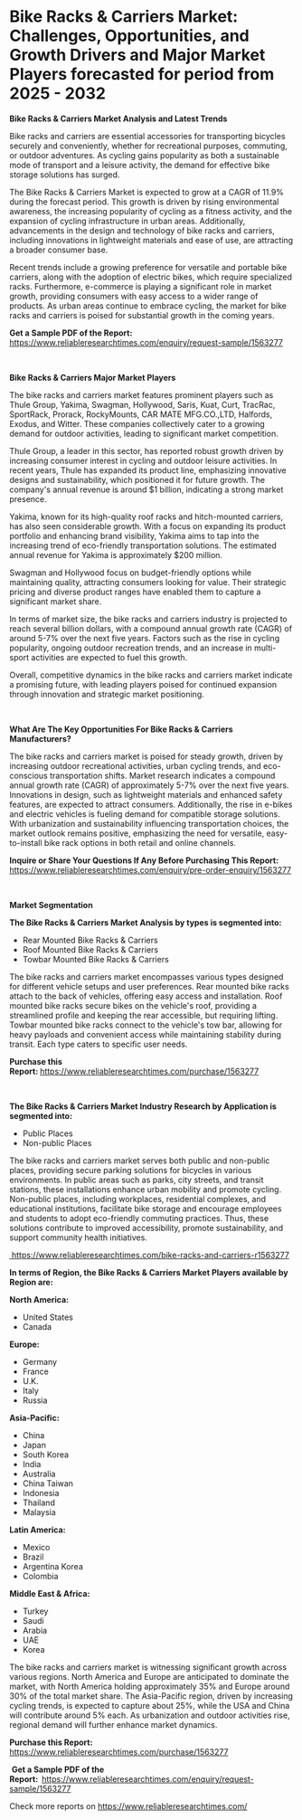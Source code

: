 <p><h1>Bike Racks & Carriers Market: Challenges, Opportunities, and Growth Drivers and Major Market Players forecasted for period from 2025 - 2032</h1></p><p><strong>Bike Racks & Carriers Market Analysis and Latest Trends</strong></p>
<p><p>Bike racks and carriers are essential accessories for transporting bicycles securely and conveniently, whether for recreational purposes, commuting, or outdoor adventures. As cycling gains popularity as both a sustainable mode of transport and a leisure activity, the demand for effective bike storage solutions has surged. </p><p>The Bike Racks & Carriers Market is expected to grow at a CAGR of 11.9% during the forecast period. This growth is driven by rising environmental awareness, the increasing popularity of cycling as a fitness activity, and the expansion of cycling infrastructure in urban areas. Additionally, advancements in the design and technology of bike racks and carriers, including innovations in lightweight materials and ease of use, are attracting a broader consumer base.</p><p>Recent trends include a growing preference for versatile and portable bike carriers, along with the adoption of electric bikes, which require specialized racks. Furthermore, e-commerce is playing a significant role in market growth, providing consumers with easy access to a wider range of products. As urban areas continue to embrace cycling, the market for bike racks and carriers is poised for substantial growth in the coming years.</p></p>
<p><strong>Get a Sample PDF of the Report:&nbsp;</strong> <a href="https://www.reliableresearchtimes.com/enquiry/request-sample/1563277?utm_campaign=2779&utm_medium=2&utm_source=Github&utm_content=ia&utm_term=11042025&utm_id=bike-racks-carriers">https://www.reliableresearchtimes.com/enquiry/request-sample/1563277</a></p>
<p>&nbsp;</p>
<p><strong>Bike Racks & Carriers Major Market Players</strong></p>
<p><p>The bike racks and carriers market features prominent players such as Thule Group, Yakima, Swagman, Hollywood, Saris, Kuat, Curt, TracRac, SportRack, Prorack, RockyMounts, CAR MATE MFG.CO.,LTD, Halfords, Exodus, and Witter. These companies collectively cater to a growing demand for outdoor activities, leading to significant market competition.</p><p>Thule Group, a leader in this sector, has reported robust growth driven by increasing consumer interest in cycling and outdoor leisure activities. In recent years, Thule has expanded its product line, emphasizing innovative designs and sustainability, which positioned it for future growth. The company's annual revenue is around $1 billion, indicating a strong market presence.</p><p>Yakima, known for its high-quality roof racks and hitch-mounted carriers, has also seen considerable growth. With a focus on expanding its product portfolio and enhancing brand visibility, Yakima aims to tap into the increasing trend of eco-friendly transportation solutions. The estimated annual revenue for Yakima is approximately $200 million.</p><p>Swagman and Hollywood focus on budget-friendly options while maintaining quality, attracting consumers looking for value. Their strategic pricing and diverse product ranges have enabled them to capture a significant market share.</p><p>In terms of market size, the bike racks and carriers industry is projected to reach several billion dollars, with a compound annual growth rate (CAGR) of around 5-7% over the next five years. Factors such as the rise in cycling popularity, ongoing outdoor recreation trends, and an increase in multi-sport activities are expected to fuel this growth.</p><p>Overall, competitive dynamics in the bike racks and carriers market indicate a promising future, with leading players poised for continued expansion through innovation and strategic market positioning.</p></p>
<p>&nbsp;</p>
<p><strong>What Are The Key Opportunities For Bike Racks & Carriers Manufacturers?</strong></p>
<p><p>The bike racks and carriers market is poised for steady growth, driven by increasing outdoor recreational activities, urban cycling trends, and eco-conscious transportation shifts. Market research indicates a compound annual growth rate (CAGR) of approximately 5-7% over the next five years. Innovations in design, such as lightweight materials and enhanced safety features, are expected to attract consumers. Additionally, the rise in e-bikes and electric vehicles is fueling demand for compatible storage solutions. With urbanization and sustainability influencing transportation choices, the market outlook remains positive, emphasizing the need for versatile, easy-to-install bike rack options in both retail and online channels.</p></p>
<p><strong>Inquire or Share Your Questions If Any Before Purchasing This Report:</strong> <a href="https://www.reliableresearchtimes.com/enquiry/pre-order-enquiry/1563277?utm_campaign=2779&utm_medium=2&utm_source=Github&utm_content=ia&utm_term=11042025&utm_id=bike-racks-carriers">https://www.reliableresearchtimes.com/enquiry/pre-order-enquiry/1563277</a></p>
<p>&nbsp;</p>
<p><strong>Market Segmentation</strong></p>
<p><strong>The Bike Racks & Carriers Market Analysis by types is segmented into:</strong></p>
<p><ul><li>Rear Mounted Bike Racks & Carriers</li><li>Roof Mounted Bike Racks & Carriers</li><li>Towbar Mounted Bike Racks & Carriers</li></ul></p>
<p><p>The bike racks and carriers market encompasses various types designed for different vehicle setups and user preferences. Rear mounted bike racks attach to the back of vehicles, offering easy access and installation. Roof mounted bike racks secure bikes on the vehicle's roof, providing a streamlined profile and keeping the rear accessible, but requiring lifting. Towbar mounted bike racks connect to the vehicle's tow bar, allowing for heavy payloads and convenient access while maintaining stability during transit. Each type caters to specific user needs.</p></p>
<p><strong>Purchase this Report:&nbsp;</strong><a href="https://www.reliableresearchtimes.com/purchase/1563277?utm_campaign=2779&utm_medium=2&utm_source=Github&utm_content=ia&utm_term=11042025&utm_id=bike-racks-carriers">https://www.reliableresearchtimes.com/purchase/1563277</a></p>
<p>&nbsp;</p>
<p><strong>The Bike Racks & Carriers Market Industry Research by Application is segmented into:</strong></p>
<p><ul><li>Public Places</li><li>Non-public Places</li></ul></p>
<p><p>The bike racks and carriers market serves both public and non-public places, providing secure parking solutions for bicycles in various environments. In public areas such as parks, city streets, and transit stations, these installations enhance urban mobility and promote cycling. Non-public places, including workplaces, residential complexes, and educational institutions, facilitate bike storage and encourage employees and students to adopt eco-friendly commuting practices. Thus, these solutions contribute to improved accessibility, promote sustainability, and support community health initiatives.</p></p>
<p><a href="https://www.reliableresearchtimes.com/bike-racks-and-carriers-r1563277?utm_campaign=2779&utm_medium=2&utm_source=Github&utm_content=ia&utm_term=11042025&utm_id=bike-racks-carriers">&nbsp;https://www.reliableresearchtimes.com/bike-racks-and-carriers-r1563277</a></p>
<p><strong>In terms of Region, the Bike Racks & Carriers Market Players available by Region are:</strong></p>
<p>
    <p> <strong> North America: </strong>
        <ul>
            <li>United States</li>
            <li>Canada</li>
        </ul>
        </p> 
    <p> <strong> Europe: </strong>
        <ul>
            <li>Germany</li>
            <li>France</li>
            <li>U.K.</li>
            <li>Italy</li>
            <li>Russia</li>
        </ul>
        </p> 
    <p> <strong> Asia-Pacific: </strong>
        <ul>
            <li>China</li>
            <li>Japan</li>
            <li>South Korea</li>
            <li>India</li>
            <li>Australia</li>
            <li>China Taiwan</li>
            <li>Indonesia</li>
            <li>Thailand</li>
            <li>Malaysia</li>
        </ul>
        </p> 
    <p> <strong> Latin America: </strong>
        <ul>
            <li>Mexico</li>
            <li>Brazil</li>
            <li>Argentina Korea</li>
            <li>Colombia</li>
        </ul>
        </p> 
    <p> <strong> Middle East & Africa: </strong>
        <ul>
            <li>Turkey</li>
            <li>Saudi</li>
            <li>Arabia</li>
            <li>UAE</li>
            <li>Korea</li>
        </ul>
    </p>
    </p>
<p><p>The bike racks and carriers market is witnessing significant growth across various regions. North America and Europe are anticipated to dominate the market, with North America holding approximately 35% and Europe around 30% of the total market share. The Asia-Pacific region, driven by increasing cycling trends, is expected to capture about 25%, while the USA and China will contribute around 5% each. As urbanization and outdoor activities rise, regional demand will further enhance market dynamics.</p></p>
<p><strong>Purchase this Report: </strong><a href="https://www.reliableresearchtimes.com/purchase/1563277?utm_campaign=2779&utm_medium=2&utm_source=Github&utm_content=ia&utm_term=11042025&utm_id=bike-racks-carriers">https://www.reliableresearchtimes.com/purchase/1563277</a></p>
<p>&nbsp;<strong>Get a Sample PDF of the Report:&nbsp;&nbsp;</strong><a href="https://www.reliableresearchtimes.com/enquiry/request-sample/1563277?utm_campaign=2779&utm_medium=2&utm_source=Github&utm_content=ia&utm_term=11042025&utm_id=bike-racks-carriers">https://www.reliableresearchtimes.com/enquiry/request-sample/1563277</a></p>
<p><strong></strong></p>
<p>Check more reports on <a href="https://www.reliableresearchtimes.com/?utm_campaign=2779&utm_medium=2&utm_source=Github&utm_content=ia&utm_term=11042025&utm_id=bike-racks-carriers">https://www.reliableresearchtimes.com/</a></p>